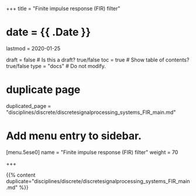 +++
title = "Finite impulse response (FIR) filter"

# date = {{ .Date }}
lastmod = 2020-01-25

draft = false  # Is this a draft? true/false
toc = true  # Show table of contents? true/false
type = "docs"  # Do not modify.

# duplicate page
duplicated_page = "disciplines/discrete/discretesignalprocessing_systems_FIR_main.md"

# Add menu entry to sidebar.
[menu.5ese0]
name = "Finite impulse response (FIR) filter"
weight = 70

+++

{{% content duplicate="disciplines/discrete/discretesignalprocessing_systems_FIR_main.md" %}}
